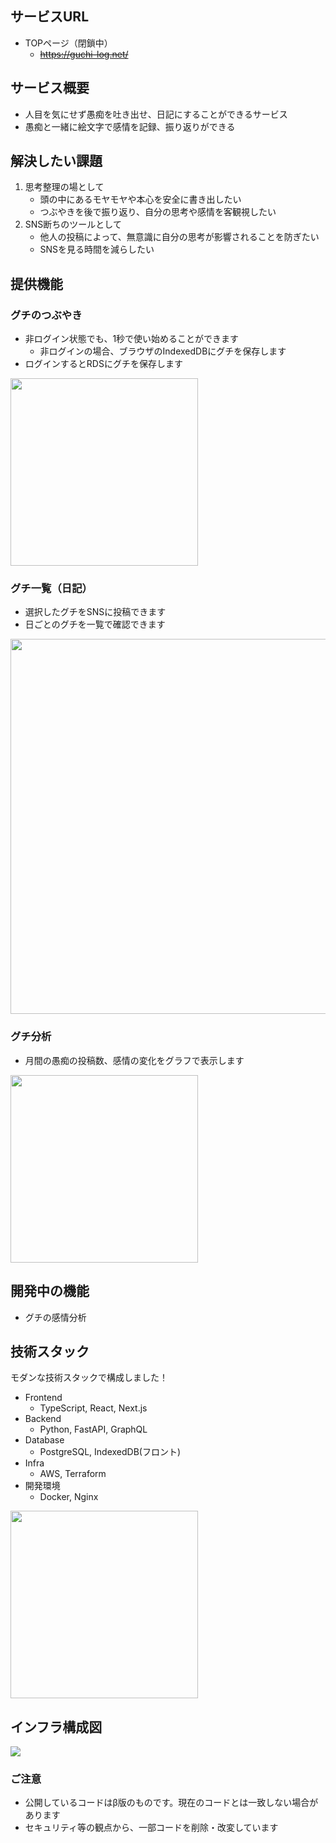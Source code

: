 ## サービスURL
- TOPページ（閉鎖中）
  - ~~https://guchi-log.net/~~

## サービス概要
- 人目を気にせず愚痴を吐き出せ、日記にすることができるサービス
- 愚痴と一緒に絵文字で感情を記録、振り返りができる

## 解決したい課題

1. 思考整理の場として 
    - 頭の中にあるモヤモヤや本心を安全に書き出したい
    - つぶやきを後で振り返り、自分の思考や感情を客観視したい
2. SNS断ちのツールとして
    - 他人の投稿によって、無意識に自分の思考が影響されることを防ぎたい
    - SNSを見る時間を減らしたい

## 提供機能
### グチのつぶやき
- 非ログイン状態でも、1秒で使い始めることができます
  - 非ログインの場合、ブラウザのIndexedDBにグチを保存します
- ログインするとRDSにグチを保存します

<img src="./readme-images/post_page.png" width="300px">

### グチ一覧（日記）
- 選択したグチをSNSに投稿できます
- 日ごとのグチを一覧で確認できます

<img src="./readme-images/index_page.png" width="600px">

### グチ分析
- 月間の愚痴の投稿数、感情の変化をグラフで表示します

<img src="./readme-images/analysis_page.png" width="300px">


## 開発中の機能
- グチの感情分析

## 技術スタック
モダンな技術スタックで構成しました！
- Frontend
  - TypeScript, React, Next.js
- Backend
  - Python, FastAPI, GraphQL
- Database
  - PostgreSQL, IndexedDB(フロント)
- Infra
  - AWS, Terraform
- 開発環境
  - Docker, Nginx

<img src="./readme-images/tech_icons.png" width="300px">

## インフラ構成図
<img src="./readme-images/infra-guchi-app.png" max-width="1080px">

### ご注意
- 公開しているコードはβ版のものです。現在のコードとは一致しない場合があります
- セキュリティ等の観点から、一部コードを削除・改変しています
